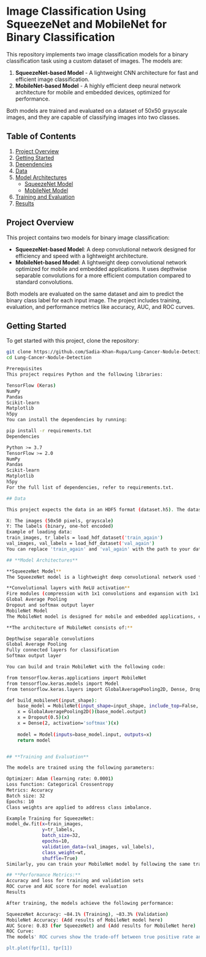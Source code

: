 # Image Classification Using SqueezeNet and MobileNet for Binary Classification

This repository implements two image classification models for a binary classification task using a custom dataset of images. The models are:

1. **SqueezeNet-based Model** - A lightweight CNN architecture for fast and efficient image classification.
2. **MobileNet-based Model** - A highly efficient deep neural network architecture for mobile and embedded devices, optimized for performance.

Both models are trained and evaluated on a dataset of 50x50 grayscale images, and they are capable of classifying images into two classes.

## Table of Contents

1. [Project Overview](#project-overview)
2. [Getting Started](#getting-started)
3. [Dependencies](#dependencies)
4. [Data](#data)
5. [Model Architectures](#model-architectures)
   - [SqueezeNet Model](#squeezenet-model)
   - [MobileNet Model](#mobilenet-model)
6. [Training and Evaluation](#training-and-evaluation)
7. [Results](#results)
   

## Project Overview

This project contains two models for binary image classification:

- **SqueezeNet-based Model**: A deep convolutional network designed for efficiency and speed with a lightweight architecture.
- **MobileNet-based Model**: A lightweight deep convolutional network optimized for mobile and embedded applications. It uses depthwise separable convolutions for a more efficient computation compared to standard convolutions.

Both models are evaluated on the same dataset and aim to predict the binary class label for each input image. The project includes training, evaluation, and performance metrics like accuracy, AUC, and ROC curves.

## Getting Started


To get started with this project, clone the repository:

```bash
git clone https://github.com/Sadia-Khan-Rupa/Lung-Cancer-Nodule-Detection.git
cd Lung-Cancer-Nodule-Detection

Prerequisites
This project requires Python and the following libraries:

TensorFlow (Keras)
NumPy
Pandas
Scikit-learn
Matplotlib
h5py
You can install the dependencies by running:

pip install -r requirements.txt
Dependencies

Python >= 3.7
TensorFlow >= 2.0
NumPy
Pandas
Scikit-learn
Matplotlib
h5py
For the full list of dependencies, refer to requirements.txt.

## Data

This project expects the data in an HDF5 format (dataset.h5). The dataset should contain two groups:

X: The images (50x50 pixels, grayscale)
Y: The labels (binary, one-hot encoded)
Example of loading data:
train_images, tr_labels = load_hdf_dataset('train_again')
val_images, val_labels = load_hdf_dataset('val_again')
You can replace 'train_again' and 'val_again' with the path to your dataset.

## **Model Architectures**

**SqueezeNet Model**
The SqueezeNet model is a lightweight deep convolutional network used for image classification. It consists of several convolutional layers and fire modules, which use a combination of 1x1 and 3x3 convolutions to reduce the computational cost. The architecture includes:

**Convolutional layers with ReLU activation**
Fire modules (compression with 1x1 convolutions and expansion with 1x1 and 3x3 convolutions)
Global Average Pooling
Dropout and softmax output layer
MobileNet Model
The MobileNet model is designed for mobile and embedded applications, emphasizing speed and efficiency. It uses depthwise separable convolutions, which break down the standard convolution into two layers—one for filtering and one for combining outputs. This results in a much smaller model that retains good performance.

**The architecture of MobileNet consists of:**

Depthwise separable convolutions
Global Average Pooling
Fully connected layers for classification
Softmax output layer

You can build and train MobileNet with the following code:

from tensorflow.keras.applications import MobileNet
from tensorflow.keras.models import Model
from tensorflow.keras.layers import GlobalAveragePooling2D, Dense, Dropout

def build_mobilenet(input_shape):
    base_model = MobileNet(input_shape=input_shape, include_top=False, weights=None)
    x = GlobalAveragePooling2D()(base_model.output)
    x = Dropout(0.5)(x)
    x = Dense(2, activation='softmax')(x)
    
    model = Model(inputs=base_model.input, outputs=x)
    return model


## **Training and Evaluation**

The models are trained using the following parameters:

Optimizer: Adam (learning rate: 0.0001)
Loss function: Categorical Crossentropy
Metrics: Accuracy
Batch size: 32
Epochs: 10
Class weights are applied to address class imbalance.

Example Training for SqueezeNet:
model_dw.fit(x=train_images,
             y=tr_labels,
             batch_size=32,
             epochs=10,
             validation_data=(val_images, val_labels),
             class_weight=wt,
             shuffle=True)
Similarly, you can train your MobileNet model by following the same training loop.

## **Performance Metrics:**
Accuracy and loss for training and validation sets
ROC curve and AUC score for model evaluation
Results

After training, the models achieve the following performance:

SqueezeNet Accuracy: ~84.1% (Training), ~83.3% (Validation)
MobileNet Accuracy: (Add results of MobileNet model here)
AUC Score: 0.83 (for SqueezeNet) and (Add results for MobileNet here)
ROC Curve:
The models' ROC curves show the trade-off between true positive rate and false positive rate.

plt.plot(fpr[1], tpr[1])
